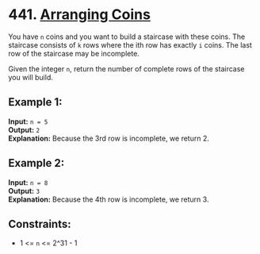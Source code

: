 # 441. [Arranging Coins](https://leetcode.com/problems/arranging-coins/description/)

You have `n` coins and you want to build a staircase with these coins. The staircase consists of `k` rows where the ith row has exactly `i` coins. The last row of the staircase may be incomplete.

Given the integer `n`, return the number of complete rows of the staircase you will build.

## Example 1:
**Input:** `n = 5`  
**Output:** `2`  
**Explanation:** Because the 3rd row is incomplete, we return 2.

## Example 2:
**Input:** `n = 8`  
**Output:** `3`  
**Explanation:** Because the 4th row is incomplete, we return 3.

## Constraints:
- 1 <= `n` <= 2^31 - 1
